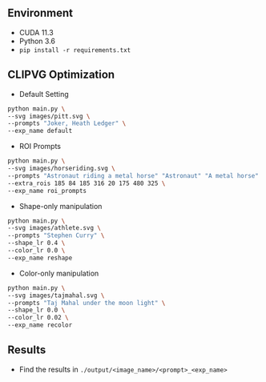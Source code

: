 ## Environment
- CUDA 11.3
- Python 3.6
- ``pip install -r requirements.txt``

## CLIPVG Optimization
- Default Setting
```bash
python main.py \
--svg images/pitt.svg \
--prompts "Joker, Heath Ledger" \
--exp_name default
```

- ROI Prompts
```bash
python main.py \
--svg images/horseriding.svg \
--prompts "Astronaut riding a metal horse" "Astronaut" "A metal horse" \
--extra_rois 185 84 185 316 20 175 480 325 \
--exp_name roi_prompts
```

- Shape-only manipulation
```bash
python main.py \
--svg images/athlete.svg \
--prompts "Stephen Curry" \
--shape_lr 0.4 \
--color_lr 0.0 \
--exp_name reshape
```

- Color-only manipulation
```bash
python main.py \
--svg images/tajmahal.svg \
--prompts "Taj Mahal under the moon light" \
--shape_lr 0.0 \
--color_lr 0.02 \
--exp_name recolor
```

## Results
- Find the results in ``./output/<image_name>/<prompt>_<exp_name>``
